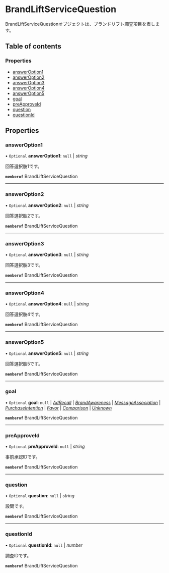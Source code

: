 # BrandLiftServiceQuestion


<div lang=\"ja\">BrandLiftServiceQuestionオブジェクトは、ブランドリフト調査項目を表します。</div> 

## Table of contents

### Properties

- [answerOption1](brandliftservicequestion.md#answeroption1)
- [answerOption2](brandliftservicequestion.md#answeroption2)
- [answerOption3](brandliftservicequestion.md#answeroption3)
- [answerOption4](brandliftservicequestion.md#answeroption4)
- [answerOption5](brandliftservicequestion.md#answeroption5)
- [goal](brandliftservicequestion.md#goal)
- [preApproveId](brandliftservicequestion.md#preapproveid)
- [question](brandliftservicequestion.md#question)
- [questionId](brandliftservicequestion.md#questionid)

## Properties

### answerOption1

• `Optional` **answerOption1**: ``null`` \| *string*

<div lang=\"ja\">回答選択肢1です。</div> 

**`memberof`** BrandLiftServiceQuestion

___

### answerOption2

• `Optional` **answerOption2**: ``null`` \| *string*

<div lang=\"ja\">回答選択肢2です。</div> 

**`memberof`** BrandLiftServiceQuestion

___

### answerOption3

• `Optional` **answerOption3**: ``null`` \| *string*

<div lang=\"ja\">回答選択肢3です。</div> 

**`memberof`** BrandLiftServiceQuestion

___

### answerOption4

• `Optional` **answerOption4**: ``null`` \| *string*

<div lang=\"ja\">回答選択肢4です。</div> 

**`memberof`** BrandLiftServiceQuestion

___

### answerOption5

• `Optional` **answerOption5**: ``null`` \| *string*

<div lang=\"ja\">回答選択肢5です。</div> 

**`memberof`** BrandLiftServiceQuestion

___

### goal

• `Optional` **goal**: ``null`` \| [*AdRecall*](./enums/brandliftservicegoal.md#adrecall) \| [*BrandAwareness*](./enums/brandliftservicegoal.md#brandawareness) \| [*MessageAssociation*](./enums/brandliftservicegoal.md#messageassociation) \| [*PurchaseIntention*](./enums/brandliftservicegoal.md#purchaseintention) \| [*Favor*](./enums/brandliftservicegoal.md#favor) \| [*Comparison*](./enums/brandliftservicegoal.md#comparison) \| [*Unknown*](./enums/brandliftservicegoal.md#unknown)

**`memberof`** BrandLiftServiceQuestion

___

### preApproveId

• `Optional` **preApproveId**: ``null`` \| *string*

<div lang=\"ja\">事前承認IDです。</div> 

**`memberof`** BrandLiftServiceQuestion

___

### question

• `Optional` **question**: ``null`` \| *string*

<div lang=\"ja\">設問です。</div> 

**`memberof`** BrandLiftServiceQuestion

___

### questionId

• `Optional` **questionId**: ``null`` \| *number*

<div lang=\"ja\">調査IDです。</div> 

**`memberof`** BrandLiftServiceQuestion

